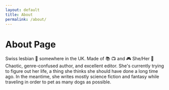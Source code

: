 ```yaml
---
layout: default
title: About
permalink: /about/
---
```


# About Page

Swiss lesbian 🌈 somewhere in the UK. Made of 📚 📺 and 🎮 She/Her 💜 Chaotic, genre-confused author, and excellent editor. She's currently trying to figure out her life, a thing she thinks she should have done a long time ago. In the meantime, she writes mostly science fiction and fantasy while traveling in order to pet as many dogs as possible.